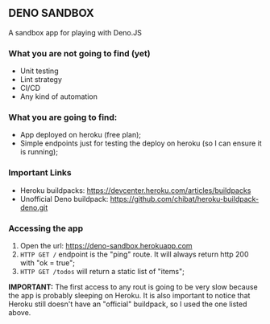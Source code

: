 ## DENO SANDBOX

A sandbox app for playing with Deno.JS

### What you are not going to find (yet)

* Unit testing
* Lint strategy
* CI/CD
* Any kind of automation

### What you are going to find:

* App deployed on heroku (free plan);
* Simple endpoints just for testing the deploy on heroku (so I can ensure it is running);


### Important Links

* Heroku buildpacks: https://devcenter.heroku.com/articles/buildpacks
* Unofficial Deno buildpack: https://github.com/chibat/heroku-buildpack-deno.git

### Accessing the app

1. Open the url: https://deno-sandbox.herokuapp.com
2. `HTTP GET /` endpoint is the "ping" route.  It will always return http 200 with "ok = true";
3. `HTTP GET /todos` will return a static list of "items";

**IMPORTANT:** The first access to any rout is going to be very slow because the app is probably sleeping on Heroku. It is also important to notice that Heroku still doesn't have an "official" buildpack, so I used the one listed above.

